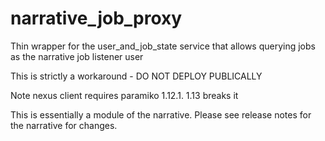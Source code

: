 narrative_job_proxy
===================

Thin wrapper for the user_and_job_state service that allows querying jobs as the narrative job listener user

This is strictly a workaround - DO NOT DEPLOY PUBLICALLY

Note nexus client requires paramiko 1.12.1. 1.13 breaks it

This is essentially a module of the narrative. Please see release notes for the narrative for changes.
